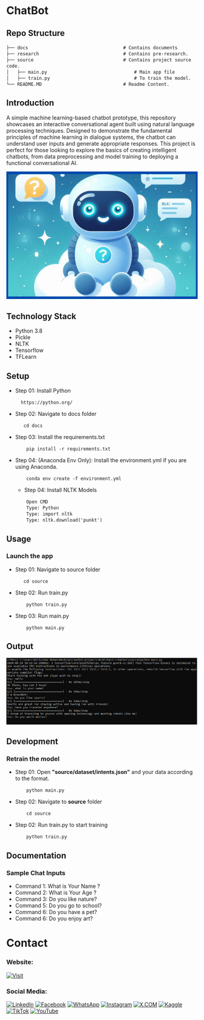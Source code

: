 # ChatBot



## Repo Structure

    ├── docs                                   # Contains documents  
    ├── research                               # Contains pre-research. 
    ├── source                                 # Contains project source code.
    │   ├── main.py                                # Main app file
    │   ├── train.py                               # To train the model.
    └── README.MD                              # Readme Content.
    

## Introduction

A simple machine learning-based chatbot prototype, this repository showcases an interactive conversational agent built using natural language processing techniques. Designed to demonstrate the fundamental principles of machine learning in dialogue systems, the chatbot can understand user inputs and generate appropriate responses. This project is perfect for those looking to explore the basics of creating intelligent chatbots, from data preprocessing and model training to deploying a functional conversational AI.

![alt text](docs/media/2.png)

## Technology Stack

- Python 3.8
- Pickle
- NLTK
- Tensorflow
- TFLearn

## Setup

- Step 01: Install Python

  ```
    https://python.org/
  ```

- Step 02: Navigate to docs folder

  ```
     cd docs
  ```

- Step 03: Install the requirements.txt

  ```
      pip install -r requirements.txt
  ```


- Step 04: (Anaconda Env Only): Install the environment.yml if you are using Anaconda.

  ```
      conda env create -f environment.yml
  ```

  - Step 04: Install NLTK Models

  ```
      Open CMD
      Type: Python
      Type: import nltk
      Type: nltk.download('punkt')
  ```

## Usage

### Launch the app

- Step 01: Navigate to source folder

  ```
     cd source 
  ```

- Step 02: Run train.py

  ```
      python train.py 
  ```

- Step 03: Run main.py

  ```
      python main.py 
  ```

## Output

![alt text](docs/media/output.PNG)

## Development

### Retrain the model

- Step 01: Open **"source/dataset/intents.json"** and your data according to the format.

  ```
      python main.py 
  ```

- Step 02: Navigate to **source** folder

  ```
      cd source
  ```

- Step 02: Run train.py to start training

  ```
      python train.py
  ```

   
## Documentation

### Sample Chat Inputs

- Command 1: What is Your Name ?
- Command 2: What is Your Age ?
- Command 3: Do you like nature?
- Command 5: Do you go to school?
- Command 6: Do you have a pet?
- Command 6: Do you enjoy art?

# Contact

### Website: 

[![Visit](https://img.shields.io/badge/Visit%3A%20www.gunarakulan.info-%23E01E5A?style=flat&logo=realm&logoColor=white)](https://www.gunarakulan.info)

### Social Media:

[![LinkedIn](https://img.shields.io/badge/-LinkedIn-0A66C2?style=for-the-badge&logo=linkedin&logoColor=white)](https://www.linkedin.com/in/gunarakulangunaretnam)
[![Facebook](https://img.shields.io/badge/-Facebook-196dcc?style=for-the-badge&logo=facebook&logoColor=white)](https://www.facebook.com/gunarakulangunaretnam)
[![WhatsApp](https://img.shields.io/badge/-WhatsApp-07a647?style=for-the-badge&logo=whatsapp&logoColor=white)](https://wa.me/94740001141?text=WhatsApp%3A%20%2B9740001141)
[![Instagram](https://img.shields.io/badge/-Instagram-bd3651?style=for-the-badge&logo=instagram&logoColor=white)](https://www.instagram.com/gunarakulangunaretnam)
[![X.COM](https://img.shields.io/badge/-X.COM-0066ff?style=for-the-badge&logo=x&logoColor=white)](https://x.com/gunarakulangr)
[![Kaggle](https://img.shields.io/badge/-Kaggle-3295bd?style=for-the-badge&logo=kaggle&logoColor=white)](https://www.kaggle.com/gunarakulangr)
[![TikTok](https://img.shields.io/badge/-TikTok-579ea3?style=for-the-badge&logo=tiktok&logoColor=white)](https://www.tiktok.com/@gunarakulangunaretnam)
[![YouTube](https://img.shields.io/badge/-YouTube-a82121?style=for-the-badge&logo=youtube&logoColor=white)](https://www.youtube.com/channel/UCjMOdgHFAjAdBKiqV8y2Tww)